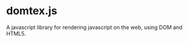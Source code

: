 domtex.js
=========

A javascript library for rendering javascript on the web, using DOM and HTML5.
